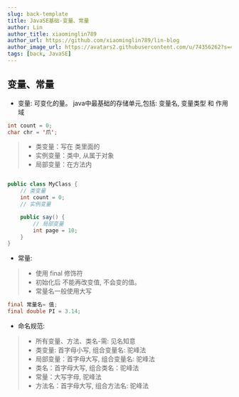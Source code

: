 ```yaml
---
slug: back-template
title: JavaSE基础-变量、常量
author: Lin
author_title: xiaominglin789
author_url: https://github.com/xiaominglin789/lin-blog
author_image_url: https://avatars2.githubusercontent.com/u/74356262?s=400&u=51bc963a308dd3748ba5133c9cfd29eb3bc0c207&v=4
tags: [back, JavaSE]
---
```


## 变量、常量
- 变量: 可变化的量。
java中最基础的存储单元,包括: 变量名, 变量类型 和 作用域
```java
int count = 0;
char chr = '爪';
```
> + 类变量：写在 类里面的
> + 实例变量：类中, 从属于对象
> + 局部变量：在方法内
<!--truncate-->
```java

public class MyClass {
	// 类变量
	int count = 0;
	// 实例变量

	public say() {
		// 局部变量
		int page = 10;
	}
}
```

- 常量: 
> - 使用 final 修饰符
> - 初始化后 不能再改变值, 不会变的值。
> - 常量名一般使用大写
```java
final 常量名= 值;
final double PI = 3.14;
```

+ 命名规范: 
> - 所有变量、方法、类名-需: 见名知意
> - 类变量: 首字母小写, 组合变量名: 驼峰法
> - 局部变量：首字母大写, 组合变量名: 驼峰法
> - 类名：首字母大写, 组合类名：驼峰法
> - 常量：大写字母, 驼峰法
> - 方法名：首字母大写, 组合方法名: 驼峰法

